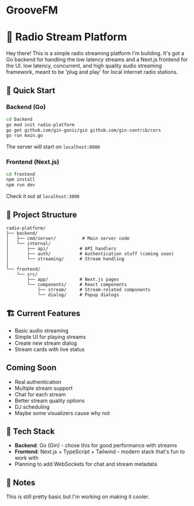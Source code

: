 # GrooveFM



# 🎵 Radio Stream Platform

Hey there! This is a simple radio streaming platform I'm building. It's got a Go backend for handling the low latency streams and a Next.js frontend for the UI.
low latency, concurrent, and high quality audio streaming framework, meant to be 'plug and play' for local internet radio stations.

## 🚀 Quick Start

### Backend (Go)
```bash
cd backend
go mod init radio-platform
go get github.com/gin-gonic/gin github.com/gin-contrib/cors
go run main.go
```
The server will start on `localhost:8080`

### Frontend (Next.js)
```bash
cd frontend
npm install
npm run dev
```
Check it out at `localhost:3000`

## 📁 Project Structure

```
radio-platform/
├── backend/
│   ├── cmd/server/          # Main server code
│   └── internal/
│       ├── api/            # API handlers
│       ├── auth/           # Authentication stuff (coming soon)
│       └── streaming/      # Stream handling
│
└── frontend/
    └── src/
        ├── app/            # Next.js pages
        └── components/     # React components
            ├── stream/     # Stream-related components
            └── dialog/     # Popup dialogs
```

## 🏗️ Current Features
- Basic audio streaming
- Simple UI for playing streams
- Create new stream dialog
- Stream cards with live status

##  Coming Soon
- Real authentication
- Multiple stream support
- Chat for each stream
- Better stream quality options
- DJ scheduling
- Maybe some visualizers cause why not

## 🤔 Tech Stack
- **Backend**: Go (Gin) - chose this for good performance with streams
- **Frontend**: Next.js + TypeScript + Tailwind - modern stack that's fun to work with
- Planning to add WebSockets for chat and stream metadata

## 💭 Notes
This is still pretty basic but I'm working on making it cooler.

